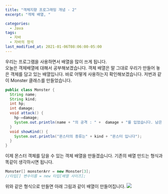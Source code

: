 ```yaml
---
title: "객체지향 프로그래밍 개념 - 2"
excerpt: "객체 배열, "

categories:
  - Java
tags:
  - 자바
  - 자바의 정석
last_modified_at: 2021-01-06T08:06:00-05:00
---
```


우리는 프로그램을 사용하면서 배열을 많이 쓰게 됩니다.  
오늘은 객체배열에 대해서 공부해보겠습니다. 객체 배열은 말 그대로 우리가 만들어 놓은 객체를 담고 있는 배열입니다.
바로 어떻게 사용하는지 확인해보겠습니다. 저번과 같이 Monster 클래스를 만들었습니다.

```java
public class Monster {
  String name;
  String kind;
  int hp;
  int damage;
  void attack() {
    hp-=damage;
    System.out.println(name + "의 공격 : " +  damage + "를 입었습니다. 남은 HP는" + hp + "입니다");
  }
  void showKind() {
    System.out.println("몬스터의 종류는" + kind + "몬스터 입니다");
  }
}
```

이제 몬스터 객체를 담을 수 있는 객체 배열을 만들겠습니다. 기존의 배열 만드는 형식과 똑같이 생각하시면 됩니다.

```java
Monster[] monsterArr = new Monster[3];
//타입[] 변수이름 = new 타입[배열 사이즈];
```

위와 같은 형식으로 만들면 아래 그림과 같이 배열이 만들어집니다.
![](https://gitdevjjong.github.io/assets/images/java/object2/java1.PNG)
